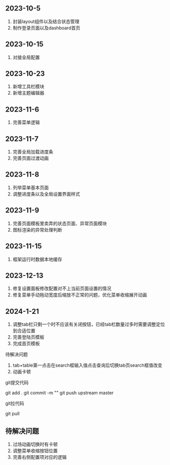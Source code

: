 ## 2023-10-5

1. 封装layout组件以及结合状态管理
2. 制作登录页面以及dashboard首页

## 2023-10-15

1. 对接全局配置

## 2023-10-23

1. 新增工具栏模块
2. 新增主题编辑器

## 2023-11-6

1. 完善菜单逻辑

## 2023-11-7

1. 完善全局加载进度条
2. 完善页面过渡动画

## 2023-11-8

1. 列举菜单基本页面
2. 调整进度条以及全局设置界面样式

## 2023-11-9

1. 完善页面模板里卖弄的状态页面、异常页面模块
2. 图标渲染的异常处理判断

## 2023-11-15

1. 框架运行时数据本地缓存

## 2023-12-13

1. 修复设置面板修改配置对不上当前页面设置的情况
2. 修复菜单手动拖动宽度后缩放不正常的问题，优化菜单收缩展开动画

## 2024-1-21

1. 调整tab栏只剩一个时不应该有关闭按钮，已经tab栏数量过多时需要调整定位到合适位置
2. 完善登陆页模板
3. 完成首页模板

待解决问题
1. tab+table第一点击在search框输入值点击查询后切换tab页search框值改变
2. 动画卡顿

git提交代码

git add .
git commit -m ""
git push upstream master

git拉代码

git pull

## 待解决问题

1. 过场动画切换时有卡顿
2. 调整菜单收缩按钮位置
3. 完善右侧配置项对应的逻辑